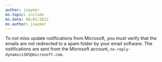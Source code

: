 ```yaml
---
author: jswymer
ms.topic: include
ms.date: 08/01/2022
ms.author: jswymer
---
```

To not miss update notifications from Microsoft, you must verify that the emails are not redirected to a spam folder by your email software. The notifications are sent from the Microsoft account, `no-reply-dynamics365@microsoft.com`.   
